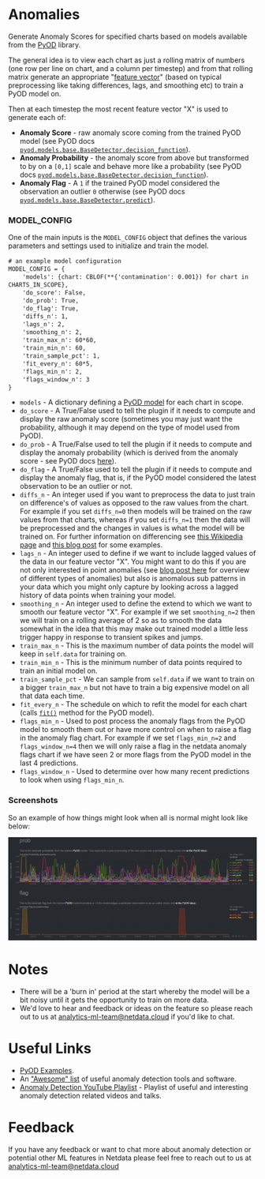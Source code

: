 <!--
---
title: "Anomalies"
custom_edit_url: https://github.com/andrewm4894/netdata/edit/master/collectors/python.d.plugin/anomalies/README.md
---
-->

# Anomalies

Generate Anomaly Scores for specified charts based on models available from the [PyOD](https://pyod.readthedocs.io/en/latest/index.html) library.

The general idea is to view each chart as just a rolling matrix of numbers (one row per line on chart, and a column per timestep) and from that rolling matrix generate an appropriate "[feature vector](https://brilliant.org/wiki/feature-vector/)" (based on typical preprocessing like taking differences, lags, and smoothing etc) to train a PyOD model on.

Then at each timestep the most recent feature vector "X" is used to generate each of:
- **Anomaly Score** - raw anomaly score coming from the trained PyOD model (see PyOD docs [`pyod.models.base.BaseDetector.decision_function`](https://pyod.readthedocs.io/en/latest/api_cc.html#pyod.models.base.BaseDetector.decision_function)).
- **Anomaly Probability** - the anomaly score from above but transformed to by on a `[0,1]` scale and behave more like a probability (see PyOD docs [`pyod.models.base.BaseDetector.decision_function`](https://pyod.readthedocs.io/en/latest/api_cc.html#pyod.models.base.BaseDetector.predict_proba)).
- **Anomaly Flag** - A `1` if the trained PyOD model considered the observation an outlier `0` otherwise (see PyOD docs [`pyod.models.base.BaseDetector.predict`](https://pyod.readthedocs.io/en/latest/api_cc.html#pyod.models.base.BaseDetector.predict)).   

### MODEL_CONFIG

One of the main inputs is the `MODEL_CONFIG` object that defines the various parameters and settings used to initialize and train the model.

```
# an example model configuration
MODEL_CONFIG = {
    'models': {chart: CBLOF(**{'contamination': 0.001}) for chart in CHARTS_IN_SCOPE},
    'do_score': False,
    'do_prob': True,
    'do_flag': True,
    'diffs_n': 1,
    'lags_n': 2,
    'smoothing_n': 2,
    'train_max_n': 60*60,
    'train_min_n': 60,
    'train_sample_pct': 1,
    'fit_every_n': 60*5,
    'flags_min_n': 2,
    'flags_window_n': 3
}
```

- `models` - A dictionary defining a [PyOD model](https://pyod.readthedocs.io/en/latest/pyod.html) for each chart in scope.
- `do_score` - A True/False used to tell the plugin if it needs to compute and display the raw anomaly score (sometimes you may just want the probability, although it may depend on the type of model used from PyOD). 
- `do_prob` - A True/False used to tell the plugin if it needs to compute and display the anomaly probability (which is derived from the anomaly score - see PyOD docs [here](https://pyod.readthedocs.io/en/latest/api_cc.html#pyod.models.base.BaseDetector.predict_proba)).
- `do_flag` - A True/False used to tell the plugin if it needs to compute and display the anomaly flag, that is, if the PyOD model considered the latest observation to be an outlier or not. 
- `diffs_n` - An integer used if you want to preprocess the data to just train on difference's of values as opposed to the raw values from the chart. For example if you set `diffs_n=0` then models will be trained on the raw values from that charts, whereas if you set `diffs_n=1` then the data will be preprocessed and the changes in values is what the model will be trained on. For further information on differencing see [this Wikipedia page](https://en.wikipedia.org/wiki/Autoregressive_integrated_moving_average#Differencing) and [this blog post](https://machinelearningmastery.com/remove-trends-seasonality-difference-transform-python/) for some examples.  
- `lags_n` - An integer used to define if we want to include lagged values of the data in our feature vector "X". You might want to do this if you are not only interested in point anomalies (see [blog post here](https://www.anodot.com/blog/quick-guide-different-types-outliers/) for overview of different types of anomalies) but also is anomalous sub patterns in your data which you might only capture by looking across a lagged history of data points when training your model.
- `smoothing_n` - An integer used to define the extend to which we want to smooth our feature vector "X". For example if we set `smoothing_n=2` then we will train on a rolling average of 2 so as to smooth the data somewhat in the idea that this may make out trained model a little less trigger happy in response to transient spikes and jumps. 
- `train_max_n` - This is the maximum number of data points the model will keep in `self.data` for training on.
- `train_min_n` - This is the minimum number of data points required to train an initial model on.
- `train_sample_pct` - We can sample from `self.data` if we want to train on a bigger `train_max_n` but not have to train a big expensive model on all that data each time.
- `fit_every_n` - The schedule on which to refit the model for each chart (calls [`fit()`](https://pyod.readthedocs.io/en/latest/api_cc.html#pyod.models.base.BaseDetector.fit) method for the PyOD model).
- `flags_min_n` - Used to post process the anomaly flags from the PyOD model to smooth them out or have more control on when to raise a flag in the anomaly flag chart. For example if we set `flags_min_n=2` and `flags_window_n=4` then we will only raise a flag in the netdata anomaly flags chart if we have seen 2 or more flags from the PyOD model in the last 4 predictions. 
- `flags_window_n` - Used to determine over how many recent predictions to look when using `flags_min_n`. 

### Screenshots

So an example of how things might look when all is normal might look like below:

![](images/anomalies_normal.jpg)

# Notes
- There will be a 'burn in' period at the start whereby the model will be a bit noisy until it gets the opportunity to train on more data.
- We'd love to hear and feedback or ideas on the feature so please reach out to us at [analytics-ml-team@netdata.cloud](mailto:analytics-ml-team@netdata.cloud) if you'd like to chat. 

# Useful Links
- [PyOD Examples](https://pyod.readthedocs.io/en/latest/example.html).
- An ["Awesome" list](https://github.com/rob-med/awesome-TS-anomaly-detection) of useful anomaly detection tools and software.
- [Anomaly Detection YouTube Playlist](https://www.youtube.com/playlist?list=PL6Zhl9mK2r0KxA6rB87oi4kWzoqGd5vp0) - Playlist of useful and interesting anomaly detection related videos and talks.

# Feedback

If you have any feedback or want to chat more about anomaly detection or potential other ML features in Netdata please feel free to reach out to us at [analytics-ml-team@netdata.cloud](mailto:analytics-ml-team@netdata.cloud) 
